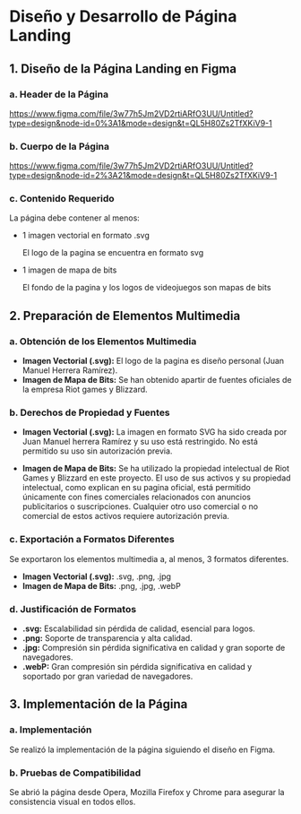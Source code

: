 # Diseño y Desarrollo de Página Landing

## 1. Diseño de la Página Landing en Figma

### a. Header de la Página

https://www.figma.com/file/3w77h5Jm2VD2rtiARfO3UU/Untitled?type=design&node-id=0%3A1&mode=design&t=QL5H80Zs2TfXKiV9-1

### b. Cuerpo de la Página

https://www.figma.com/file/3w77h5Jm2VD2rtiARfO3UU/Untitled?type=design&node-id=2%3A21&mode=design&t=QL5H80Zs2TfXKiV9-1

### c. Contenido Requerido

La página debe contener al menos:

- 1 imagen vectorial en formato .svg

  El logo de la pagina se encuentra en formato svg

- 1 imagen de mapa de bits

  El fondo de la pagina y los logos de videojuegos son mapas de bits

## 2. Preparación de Elementos Multimedia

### a. Obtención de los Elementos Multimedia

- **Imagen Vectorial (.svg):** El logo de la pagina es diseño personal (Juan Manuel Herrera Ramírez).
- **Imagen de Mapa de Bits:** Se han obtenido apartir de fuentes oficiales de la empresa Riot games y Blizzard.

### b. Derechos de Propiedad y Fuentes

- **Imagen Vectorial (.svg):** La imagen en formato SVG ha sido creada por Juan Manuel herrera Ramírez y su uso está restringido. No está permitido su uso sin autorización previa.

- **Imagen de Mapa de Bits:** Se ha utilizado la propiedad intelectual de Riot Games y Blizzard en este proyecto. El uso de sus activos y su propiedad intelectual, como explican en su pagina oficial, está permitido únicamente con fines comerciales relacionados con anuncios publicitarios o suscripciones. Cualquier otro uso comercial o no comercial de estos activos requiere autorización previa.

### c. Exportación a Formatos Diferentes

Se exportaron los elementos multimedia a, al menos, 3 formatos diferentes.

- **Imagen Vectorial (.svg):** .svg, .png, .jpg
- **Imagen de Mapa de Bits:** .png, .jpg, .webP

### d. Justificación de Formatos

- **.svg:** Escalabilidad sin pérdida de calidad, esencial para logos.
- **.png:** Soporte de transparencia y alta calidad.
- **.jpg:** Compresión sin pérdida significativa en calidad y gran soporte de navegadores.
- **.webP:** Gran compresión sin pérdida significativa en calidad y soportado por gran variedad de navegadores.

## 3. Implementación de la Página

### a. Implementación

Se realizó la implementación de la página siguiendo el diseño en Figma.

### b. Pruebas de Compatibilidad

Se abrió la página desde Opera, Mozilla Firefox y Chrome para asegurar la consistencia visual en todos ellos.
